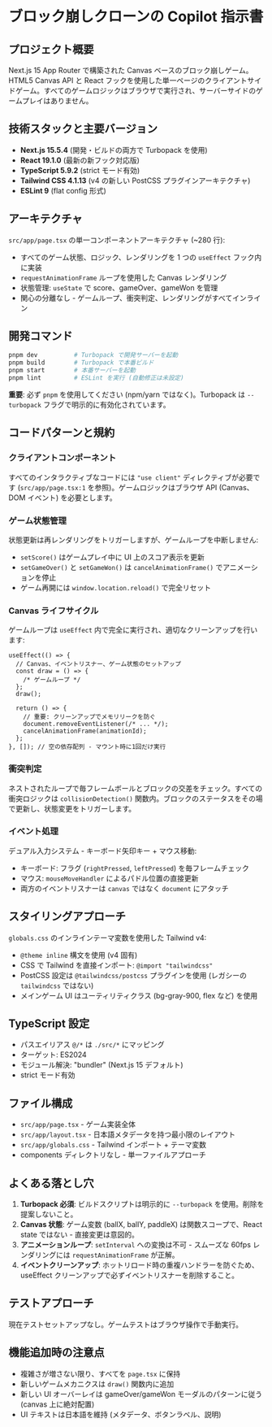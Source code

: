 # ブロック崩しクローンの Copilot 指示書

## プロジェクト概要

Next.js 15 App Router で構築された Canvas ベースのブロック崩しゲーム。HTML5 Canvas API と React フックを使用した単一ページのクライアントサイドゲーム。すべてのゲームロジックはブラウザで実行され、サーバーサイドのゲームプレイはありません。

## 技術スタックと主要バージョン

- **Next.js 15.5.4** (開発・ビルドの両方で Turbopack を使用)
- **React 19.1.0** (最新の新フック対応版)
- **TypeScript 5.9.2** (strict モード有効)
- **Tailwind CSS 4.1.13** (v4 の新しい PostCSS プラグインアーキテクチャ)
- **ESLint 9** (flat config 形式)

## アーキテクチャ

`src/app/page.tsx` の単一コンポーネントアーキテクチャ (~280 行):

- すべてのゲーム状態、ロジック、レンダリングを 1 つの `useEffect` フック内に実装
- `requestAnimationFrame` ループを使用した Canvas レンダリング
- 状態管理: `useState` で score、gameOver、gameWon を管理
- 関心の分離なし - ゲームループ、衝突判定、レンダリングがすべてインライン

## 開発コマンド

```bash
pnpm dev          # Turbopack で開発サーバーを起動
pnpm build        # Turbopack で本番ビルド
pnpm start        # 本番サーバーを起動
pnpm lint         # ESLint を実行 (自動修正は未設定)
```

**重要**: 必ず `pnpm` を使用してください (npm/yarn ではなく)。Turbopack は `--turbopack` フラグで明示的に有効化されています。

## コードパターンと規約

### クライアントコンポーネント

すべてのインタラクティブなコードには `"use client"` ディレクティブが必要です (`src/app/page.tsx:1` を参照)。ゲームロジックはブラウザ API (Canvas、DOM イベント) を必要とします。

### ゲーム状態管理

状態更新は再レンダリングをトリガーしますが、ゲームループを中断しません:

- `setScore()` はゲームプレイ中に UI 上のスコア表示を更新
- `setGameOver()` と `setGameWon()` は `cancelAnimationFrame()` でアニメーションを停止
- ゲーム再開には `window.location.reload()` で完全リセット

### Canvas ライフサイクル

ゲームループは `useEffect` 内で完全に実行され、適切なクリーンアップを行います:

```tsx
useEffect(() => {
  // Canvas、イベントリスナー、ゲーム状態のセットアップ
  const draw = () => {
    /* ゲームループ */
  };
  draw();

  return () => {
    // 重要: クリーンアップでメモリリークを防ぐ
    document.removeEventListener(/* ... */);
    cancelAnimationFrame(animationId);
  };
}, []); // 空の依存配列 - マウント時に1回だけ実行
```

### 衝突判定

ネストされたループで毎フレームボールとブロックの交差をチェック。すべての衝突ロジックは `collisionDetection()` 関数内。ブロックのステータスをその場で更新し、状態変更をトリガーします。

### イベント処理

デュアル入力システム - キーボード矢印キー + マウス移動:

- キーボード: フラグ (`rightPressed`, `leftPressed`) を毎フレームチェック
- マウス: `mouseMoveHandler` によるパドル位置の直接更新
- 両方のイベントリスナーは `canvas` ではなく `document` にアタッチ

## スタイリングアプローチ

`globals.css` のインラインテーマ変数を使用した Tailwind v4:

- `@theme inline` 構文を使用 (v4 固有)
- CSS で Tailwind を直接インポート: `@import "tailwindcss"`
- PostCSS 設定は `@tailwindcss/postcss` プラグインを使用 (レガシーの `tailwindcss` ではない)
- メインゲーム UI はユーティリティクラス (bg-gray-900, flex など) を使用

## TypeScript 設定

- パスエイリアス `@/*` は `./src/*` にマッピング
- ターゲット: ES2024
- モジュール解決: "bundler" (Next.js 15 デフォルト)
- strict モード有効

## ファイル構成

- `src/app/page.tsx` - ゲーム実装全体
- `src/app/layout.tsx` - 日本語メタデータを持つ最小限のレイアウト
- `src/app/globals.css` - Tailwind インポート + テーマ変数
- components ディレクトリなし - 単一ファイルアプローチ

## よくある落とし穴

1. **Turbopack 必須**: ビルドスクリプトは明示的に `--turbopack` を使用。削除を提案しないこと。
2. **Canvas 状態**: ゲーム変数 (ballX, ballY, paddleX) は関数スコープで、React state ではない - 直接変更は意図的。
3. **アニメーションループ**: `setInterval` への変換は不可 - スムーズな 60fps レンダリングには `requestAnimationFrame` が正解。
4. **イベントクリーンアップ**: ホットリロード時の重複ハンドラーを防ぐため、useEffect クリーンアップで必ずイベントリスナーを削除すること。

## テストアプローチ

現在テストセットアップなし。ゲームテストはブラウザ操作で手動実行。

## 機能追加時の注意点

- 複雑さが増さない限り、すべてを `page.tsx` に保持
- 新しいゲームメカニクスは `draw()` 関数内に追加
- 新しい UI オーバーレイは gameOver/gameWon モーダルのパターンに従う (canvas 上に絶対配置)
- UI テキストは日本語を維持 (メタデータ、ボタンラベル、説明)

